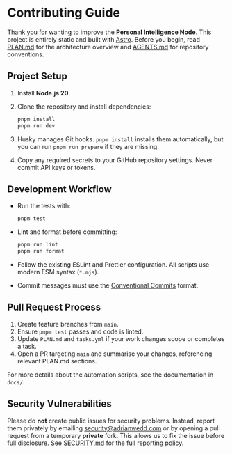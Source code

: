 # Contributing Guide

Thank you for wanting to improve the **Personal Intelligence Node**. This project is entirely static and built with [Astro](https://astro.build/). Before you begin, read [PLAN.md](PLAN.md) for the architecture overview and [AGENTS.md](AGENTS.md) for repository conventions.

## Project Setup

1. Install **Node.js 20**.
2. Clone the repository and install dependencies:

   ```bash
   pnpm install
   pnpm run dev
   ```
3. Husky manages Git hooks. `pnpm install` installs them automatically, but you can run `pnpm run prepare` if they are missing.
4. Copy any required secrets to your GitHub repository settings. Never commit API keys or tokens.

## Development Workflow

- Run the tests with:

  ```bash
  pnpm test
  ```

- Lint and format before committing:

  ```bash
  pnpm run lint
  pnpm run format
  ```

- Follow the existing ESLint and Prettier configuration. All scripts use modern ESM syntax (`*.mjs`).
- Commit messages must use the [Conventional Commits](https://www.conventionalcommits.org/) format.

## Pull Request Process

1. Create feature branches from `main`.
2. Ensure `pnpm test` passes and code is linted.
3. Update `PLAN.md` and `tasks.yml` if your work changes scope or completes a task.
4. Open a PR targeting `main` and summarise your changes, referencing relevant PLAN.md sections.

For more details about the automation scripts, see the documentation in `docs/`.

## Security Vulnerabilities

Please do **not** create public issues for security problems. Instead, report
them privately by emailing [security@adrianwedd.com](mailto:security@adrianwedd.com)
or by opening a pull request from a temporary **private** fork. This allows us
to fix the issue before full disclosure. See [SECURITY.md](SECURITY.md) for the
full reporting policy.
